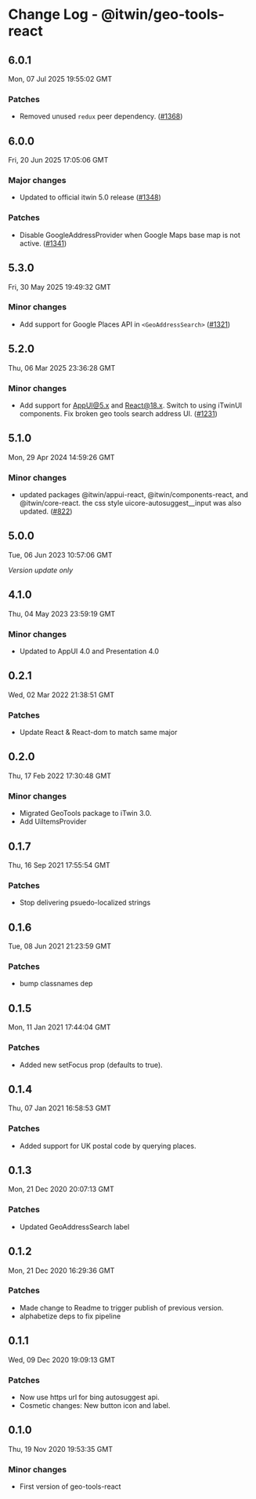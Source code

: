 # Change Log - @itwin/geo-tools-react

<!-- This log was last generated on Mon, 07 Jul 2025 19:55:02 GMT and should not be manually modified. -->

<!-- Start content -->

## 6.0.1

Mon, 07 Jul 2025 19:55:02 GMT

### Patches

- Removed unused `redux` peer dependency. ([#1368](https://github.com/iTwin/viewer-components-react/pull/1368))

## 6.0.0

Fri, 20 Jun 2025 17:05:06 GMT

### Major changes

- Updated to official itwin 5.0 release ([#1348](https://github.com/iTwin/viewer-components-react/pull/1348))

### Patches

- Disable GoogleAddressProvider when Google Maps base map is not active. ([#1341](https://github.com/iTwin/viewer-components-react/pull/1341))

## 5.3.0

Fri, 30 May 2025 19:49:32 GMT

### Minor changes

- Add support for Google Places API in `<GeoAddressSearch>`  ([#1321](https://github.com/iTwin/viewer-components-react/pull/1321))

## 5.2.0

Thu, 06 Mar 2025 23:36:28 GMT

### Minor changes

- Add support for AppUI@5.x and React@18.x. Switch to using iTwinUI components. Fix broken geo tools search address UI. ([#1231](https://github.com/iTwin/viewer-components-react/pull/1231))

## 5.1.0

Mon, 29 Apr 2024 14:59:26 GMT

### Minor changes

- updated packages @itwin/appui-react, @itwin/components-react, and @itwin/core-react. the css style  uicore-autosuggest__input was also updated. ([#822](https://github.com/iTwin/viewer-components-react/pull/822))

## 5.0.0
Tue, 06 Jun 2023 10:57:06 GMT

_Version update only_

## 4.1.0
Thu, 04 May 2023 23:59:19 GMT

### Minor changes

- Updated to AppUI 4.0 and Presentation 4.0

## 0.2.1
Wed, 02 Mar 2022 21:38:51 GMT

### Patches

- Update React & React-dom to match same major

## 0.2.0
Thu, 17 Feb 2022 17:30:48 GMT

### Minor changes

- Migrated GeoTools package to iTwin 3.0.
- Add UiItemsProvider

## 0.1.7
Thu, 16 Sep 2021 17:55:54 GMT

### Patches

- Stop delivering psuedo-localized strings

## 0.1.6
Tue, 08 Jun 2021 21:23:59 GMT

### Patches

- bump classnames dep

## 0.1.5
Mon, 11 Jan 2021 17:44:04 GMT

### Patches

- Added new setFocus prop (defaults to true).

## 0.1.4
Thu, 07 Jan 2021 16:58:53 GMT

### Patches

- Added support for UK postal code by querying places.

## 0.1.3
Mon, 21 Dec 2020 20:07:13 GMT

### Patches

- Updated GeoAddressSearch label

## 0.1.2
Mon, 21 Dec 2020 16:29:36 GMT

### Patches

- Made change to Readme to trigger publish of previous version.
- alphabetize deps to fix pipeline

## 0.1.1
Wed, 09 Dec 2020 19:09:13 GMT

### Patches

- Now use https url for bing autosuggest api.
- Cosmetic changes: New button icon and label.

## 0.1.0
Thu, 19 Nov 2020 19:53:35 GMT

### Minor changes

- First version of geo-tools-react
